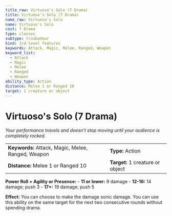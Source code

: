 ```yaml
---
title_raw: Virtuoso's Solo (7 Drama)
title: Virtuoso's Solo (7 Drama)
name_raw: Virtuoso's Solo
name: Virtuoso's Solo
cost: 7 Drama
type: classes
subtype: troubadour
kind: 3rd-level features
keywords: Attack, Magic, Melee, Ranged, Weapon
keyword_list:
  - Attack
  - Magic
  - Melee
  - Ranged
  - Weapon
ability_type: Action
distance: Melee 1 or Ranged 10
target: 1 creature or object
---
```


# Virtuoso's Solo (7 Drama)

*Your performance travels and doesn't stop moving until your audience is completely rocked.*

|                                                    |                                  |
| :------------------------------------------------- | :------------------------------- |
| **Keywords:** Attack, Magic, Melee, Ranged, Weapon | **Type:** Action                 |
| **Distance:** Melee 1 or Ranged 10                 | **Target:** 1 creature or object |

**Power Roll + Agility or Presence:** - **11 or lower:** 9 damage - **12-16:** 14 damage; push 3 - **17+:** 19 damage; push 5

**Effect:** You can choose to make the damage sonic damage. You can use this ability on the same target for the next two consecutive rounds without spending drama.
